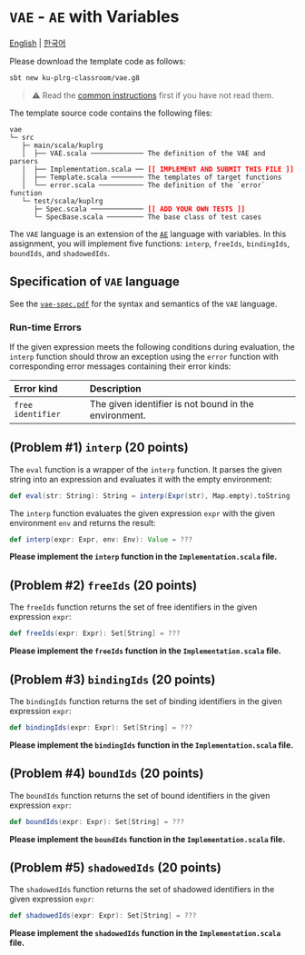 # `VAE` - `AE` with Variables

[English](./README.md) | [한국어](./README.ko.md)

Please download the template code as follows:
```bash
sbt new ku-plrg-classroom/vae.g8
```

> :warning: Read the [common instructions](https://github.com/ku-plrg-classroom/docs/blob/main/README.md) first if you have not read them.

The template source code contains the following files:
<pre><code>vae
└─ src
   ├─ main/scala/kuplrg
   │  ├── VAE.scala ───────────── The definition of the VAE and parsers
   │  ├── Implementation.scala ── <b style='color:red;'>[[ IMPLEMENT AND SUBMIT THIS FILE ]]</b>
   │  ├── Template.scala ──────── The templates of target functions
   │  └── error.scala ─────────── The definition of the `error` function
   └─ test/scala/kuplrg
      ├─ Spec.scala ───────────── <b style='color:red;'>[[ ADD YOUR OWN TESTS ]]</b>
      └─ SpecBase.scala ───────── The base class of test cases</code></pre>

The `VAE` language is an extension of the [`AE`](../ae/README.md) language with
variables. In this assignment, you will implement five functions: `interp`,
`freeIds`, `bindingIds`, `boundIds`, and `shadowedIds`.

## Specification of `VAE` language

See the [`vae-spec.pdf`](./vae-spec.pdf) for the syntax and semantics
of the `VAE` language.

### Run-time Errors

If the given expression meets the following conditions during evaluation,
the `interp` function should throw an exception using the `error` function
with corresponding error messages containing their error kinds:

| Error kind | Description |
|:-----------|:------------|
| `free identifier` | The given identifier is not bound in the environment. |

## (Problem #1) `interp` (20 points)

The `eval` function is a wrapper of the `interp` function. It parses the given
string into an expression and evaluates it with the empty environment:
```scala
def eval(str: String): String = interp(Expr(str), Map.empty).toString
```

The `interp` function evaluates the given expression `expr` with the given
environment `env` and returns the result:
```scala
def interp(expr: Expr, env: Env): Value = ???
```
**Please implement the `interp` function in the `Implementation.scala` file.**

## (Problem #2) `freeIds` (20 points)

The `freeIds` function returns the set of free identifiers in the given
expression `expr`:
```scala
def freeIds(expr: Expr): Set[String] = ???
```
**Please implement the `freeIds` function in the `Implementation.scala` file.**

## (Problem #3) `bindingIds` (20 points)

The `bindingIds` function returns the set of binding identifiers in the given
expression `expr`:
```scala
def bindingIds(expr: Expr): Set[String] = ???
```
**Please implement the `bindingIds` function in the `Implementation.scala` file.**

## (Problem #4) `boundIds` (20 points)

The `boundIds` function returns the set of bound identifiers in the given
expression `expr`:
```scala
def boundIds(expr: Expr): Set[String] = ???
```
**Please implement the `boundIds` function in the `Implementation.scala` file.**

## (Problem #5) `shadowedIds` (20 points)

The `shadowedIds` function returns the set of shadowed identifiers in the given
expression `expr`:
```scala
def shadowedIds(expr: Expr): Set[String] = ???
```
**Please implement the `shadowedIds` function in the `Implementation.scala` file.**
